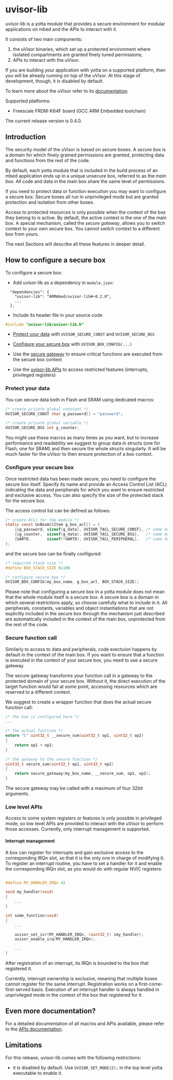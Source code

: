 # uvisor-lib
uvisor-lib is a yotta module that provides a secure environment for modular
applications on mbed and the APIs to interact with it.

It consists of two main components:

1. the uVisor binaries, which set up a protected environment where isolated
   compartments are granted finely tuned permissions;
2. APIs to interact with the uVisor.

If you are building your application with yotta on a supported platform, then
you will be already running on top of the uVisor. At this stage of
development, though, it is disabled by default.

To learn more about the uVisor refer to its
[documentation](https://github.com/ARMmbed/uvisor-private).

Supported platforms:
- Freescale FRDM-K64F board (GCC ARM Embedded toolchain)

The current release version is 0.4.0.

## Introduction

The security model of the uVisor is based on secure boxes. A *secure box* is a
domain for which finely grained permissions are granted, protecting data and
functions from the rest of the code.

By default, each yotta module that is included in the build process of an mbed
application ends up in a unique unsecure box, referred to as the *main box*.
All code and data in the main box share the same level of permissions.

If you need to protect data or function execution you may want to configure a
secure box. Secure boxes all run in unprivileged mode but are granted
protection and isolation from other boxes.

Access to protected resources is only possible when the context of the box they
belong to is active. By default, the active context is the one of the main box.
A special mechanism, called the *secure gateway*, allows you to switch context
to your own secure box. You cannot switch context to a different box from
yours.

The next Sections will describe all these features in deeper detail.

## How to configure a secure box

To configure a secure box:

- Add uvisor-lib as a dependency in `module.json`:
```
  "dependencies": {
    "uvisor-lib": "ARMmbed/uvisor-lib#~0.2.0",
    ...
  },
```

- Include its header file in your source code
```c
#include "uvisor-lib/uvisor-lib.h"
```

- [Protect your data](#protect-your-data) with `UVISOR_SECURE_CONST` and
  `UVISOR_SECURE_BSS`

- [Configure your secure box](#configure-your-secure-box) with
  `UVISOR_BOX_CONFIG(...)`

- Use the [secure gateway](#secure-function-call) to ensure critical functions
  are executed from the secure box context

- Use the [uvisor-lib APIs](#low-level-apis) to access restricted features
  (interrupts, privileged registers)

### Protect your data

You can secure data both in Flash and SRAM using dedicated macros:

```C
/* create private global constant */
UVISOR_SECURE_CONST char g_password[] = "password";

/* create private global variable */
UVISOR_SECURE_BSS int g_counter;
```

You might use these macros as many times as you want, but to increase
performance and readability we suggest to group data in structs (one for Flash,
one for SRAM) and then secure the whole structs singularly. It will be much
faster for the uVisor to then ensure protection of a box context.

### Configure your secure box

Once restricted data has been made secure, you need to configure the secure box
itself. Specify its name and provide an Access Control List (ACL) indicating
the data and peripherals for which you want to ensure restricted and exclusive
access. You can also specify the size of the protected stack for the secure
box.

The access control list can be defined as follows:

```C
/* create ACLs for the module */
static const UvBoxAclItem g_box_acl[] = {
    {&g_password, sizeof(g_data), UVISOR_TACL_SECURE_CONST}, /* some data */
    {&g_counter,  sizeof(g_data), UVISOR_TACL_SECURE_BSS},   /* some data */
    {UART0,       sizeof(*UART0), UVISOR_TACL_PERIPHERAL},   /* some devices */
};
```

and the secure box can be finally configured:

```C
/* required stack size */
#define BOX_STACK_SIZE 0x100

/* configure secure box */
UVISOR_BOX_CONFIG(my_box_name, g_box_acl, BOX_STACK_SIZE);
```

Please note that configuring a secure box in a yotta module does not mean that
the whole module itself is a secure box. A secure box is a domain in which
several restrictions apply, so choose carefully what to include in it. All
peripherals, constants, variables and object instantiations that are not
explicitly included in the secure box through the mechanism just described are
automatically included in the context of the main box, unprotected from the
rest of the code.

### Secure function call

Similarly to access to data and peripherals, code exectuion happens by default
in the context of the main box. If you want to ensure that a function is
executed in the context of your secure box, you need to use a secure gateway.

The secure gateway transforms your function call in a gateway to the protected
domain of your secure box. Without it, the direct execution of the target
function would fail at some point, accessing resources which are reserved to a
different context.

We suggest to create a wrapper function that does the actual secure function
call:

```C
/* the box is configured here */
...

/* the actual function */
extern "C" uint32_t __secure_sum(uint32_t op1, uint32_t op2)
{
    return op1 + op2;
}

/* the gateway to the secure function */
uint32_t secure_sum(uint32_t op1, uint32_t op2)
{
    return secure_gateway(my_box_name, __secure_sum, op1, op2);
}
```

The secure gateway may be called with a maximum of four 32bit arguments.

### Low level APIs

Access to some system registers or features is only possible in privileged
mode, so low level APIs are provided to interact with the uVisor to perform
those accesses. Currently, only interrupt management is supported.

#### Interrupt management

A box can register for interrupts and gain exclusive access to the
corresponding IRQn slot, so that it is the only one in charge of modifying it.
To register an interrupt routine, you have to set a handler for it and enable
the corresponding IRQn slot, as you would do with regular NVIC registers:

```C

#define MY_HANDLER_IRQn 42

void my_handler(void)
{
    ...
}

int some_function(void)
{
    ...

    uvisor_set_isr(MY_HANDLER_IRQn, (uint32_t) &my_handler);
    uvisor_enable_irq(MY_HANDLER_IRQn);

    ...
}
```

After registration of an interrupt, its IRQn is bounded to the box that
registered it.

Currently, interrupt ownership is exclusive, meaning that multiple boxes cannot
register for the same interrupt. Registration works on a
first-come-first-served basis. Execution of an interrupt handler is always
handled in unprivileged mode in the context of the box that registered for it.

## Even more documentation?

For a detailed documentation of all macros and APIs available, please refer to
the [APIs documentation](DOCUMENTATION.md).

## Limitations

For this release, uvisor-lib comes with the following restrictions:

- it is disabled by default. Use `UVISOR_SET_MODE(2);` in the top level yotta
  executable to enable it.

